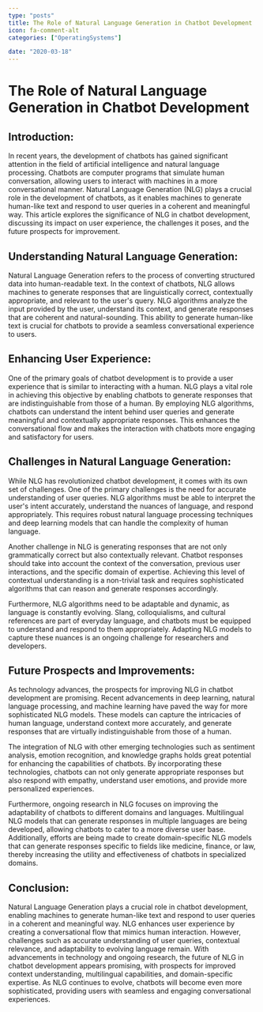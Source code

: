 ```yaml
---
type: "posts"
title: The Role of Natural Language Generation in Chatbot Development
icon: fa-comment-alt
categories: ["OperatingSystems"]

date: "2020-03-18"
---
```




# The Role of Natural Language Generation in Chatbot Development

## Introduction:
In recent years, the development of chatbots has gained significant attention in the field of artificial intelligence and natural language processing. Chatbots are computer programs that simulate human conversation, allowing users to interact with machines in a more conversational manner. Natural Language Generation (NLG) plays a crucial role in the development of chatbots, as it enables machines to generate human-like text and respond to user queries in a coherent and meaningful way. This article explores the significance of NLG in chatbot development, discussing its impact on user experience, the challenges it poses, and the future prospects for improvement.

## Understanding Natural Language Generation:
Natural Language Generation refers to the process of converting structured data into human-readable text. In the context of chatbots, NLG allows machines to generate responses that are linguistically correct, contextually appropriate, and relevant to the user's query. NLG algorithms analyze the input provided by the user, understand its context, and generate responses that are coherent and natural-sounding. This ability to generate human-like text is crucial for chatbots to provide a seamless conversational experience to users.

## Enhancing User Experience:
One of the primary goals of chatbot development is to provide a user experience that is similar to interacting with a human. NLG plays a vital role in achieving this objective by enabling chatbots to generate responses that are indistinguishable from those of a human. By employing NLG algorithms, chatbots can understand the intent behind user queries and generate meaningful and contextually appropriate responses. This enhances the conversational flow and makes the interaction with chatbots more engaging and satisfactory for users.

## Challenges in Natural Language Generation:
While NLG has revolutionized chatbot development, it comes with its own set of challenges. One of the primary challenges is the need for accurate understanding of user queries. NLG algorithms must be able to interpret the user's intent accurately, understand the nuances of language, and respond appropriately. This requires robust natural language processing techniques and deep learning models that can handle the complexity of human language.

Another challenge in NLG is generating responses that are not only grammatically correct but also contextually relevant. Chatbot responses should take into account the context of the conversation, previous user interactions, and the specific domain of expertise. Achieving this level of contextual understanding is a non-trivial task and requires sophisticated algorithms that can reason and generate responses accordingly.

Furthermore, NLG algorithms need to be adaptable and dynamic, as language is constantly evolving. Slang, colloquialisms, and cultural references are part of everyday language, and chatbots must be equipped to understand and respond to them appropriately. Adapting NLG models to capture these nuances is an ongoing challenge for researchers and developers.

## Future Prospects and Improvements:
As technology advances, the prospects for improving NLG in chatbot development are promising. Recent advancements in deep learning, natural language processing, and machine learning have paved the way for more sophisticated NLG models. These models can capture the intricacies of human language, understand context more accurately, and generate responses that are virtually indistinguishable from those of a human.

The integration of NLG with other emerging technologies such as sentiment analysis, emotion recognition, and knowledge graphs holds great potential for enhancing the capabilities of chatbots. By incorporating these technologies, chatbots can not only generate appropriate responses but also respond with empathy, understand user emotions, and provide more personalized experiences.

Furthermore, ongoing research in NLG focuses on improving the adaptability of chatbots to different domains and languages. Multilingual NLG models that can generate responses in multiple languages are being developed, allowing chatbots to cater to a more diverse user base. Additionally, efforts are being made to create domain-specific NLG models that can generate responses specific to fields like medicine, finance, or law, thereby increasing the utility and effectiveness of chatbots in specialized domains.

## Conclusion:
Natural Language Generation plays a crucial role in chatbot development, enabling machines to generate human-like text and respond to user queries in a coherent and meaningful way. NLG enhances user experience by creating a conversational flow that mimics human interaction. However, challenges such as accurate understanding of user queries, contextual relevance, and adaptability to evolving language remain. With advancements in technology and ongoing research, the future of NLG in chatbot development appears promising, with prospects for improved context understanding, multilingual capabilities, and domain-specific expertise. As NLG continues to evolve, chatbots will become even more sophisticated, providing users with seamless and engaging conversational experiences.